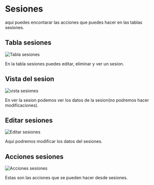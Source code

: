 # Sesiones #

aqui puedes encontarar las acciones que puedes hacer en las tablas sesiones.

## Tabla sesiones ##

![Tabla sesiones](sesiones/tablasesiones.png)

En la tabla sesiones puedes editar, eliminar y ver un sesion.

## Vista del sesion ##

![vista sesiones](sesiones/versesiones.png)

En ver la sesion podemos ver los datos de la sesion(no podremos hacer modificaciones).
## Editar sesiones ##

![Editar sesiones](sesiones/editarsesiones.png)

Aqui podremos modificar los datos del sesiones.

## Acciones sesiones ##

![Acciones sesiones](sesiones/accionessesiones.png)

Estas son las acciones que se pueden hacer desde sesiones.